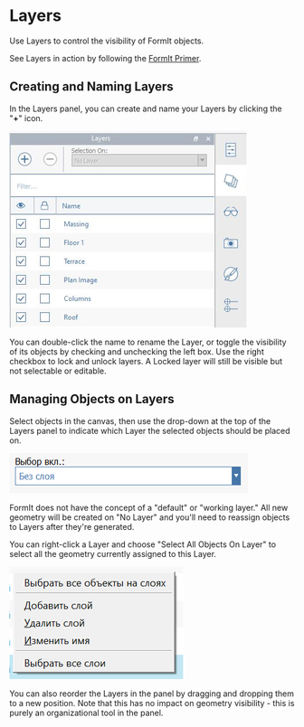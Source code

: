 # Layers

Use Layers to control the visibility of FormIt objects.

See Layers in action by following the [FormIt Primer](../formit-primer/part-i/control-visibility-with-layers.md).

## Creating and Naming Layers

In the Layers panel, you can create and name your Layers by clicking the "**+**" icon.

![](<../.gitbook/assets/layer-locking-image (1).jpg>)

You can double-click the name to rename the Layer, or toggle the visibility of its objects by checking and unchecking the left box. Use the right checkbox to lock and unlock layers. A Locked layer will still be visible but not selectable or editable.

## Managing Objects on Layers

Select objects in the canvas, then use the drop-down at the top of the Layers panel to indicate which Layer the selected objects should be placed on.

![](../.gitbook/assets/20191216-layers-panel-2.png)

FormIt does not have the concept of a "default" or "working layer." All new geometry will be created on "No Layer" and you'll need to reassign objects to Layers after they're generated.

You can right-click a Layer and choose "Select All Objects On Layer" to select all the geometry currently assigned to this Layer.

![](../.gitbook/assets/20191216-layers-panel-3.png)

You can also reorder the Layers in the panel by dragging and dropping them to a new position. Note that this has no impact on geometry visibility - this is purely an organizational tool in the panel.
